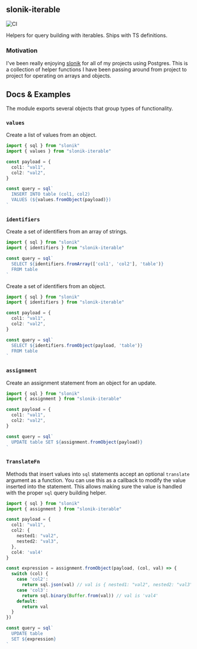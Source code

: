 ## slonik-iterable

![CI](https://github.com/aarongodin/slonik-iterable/workflows/CI/badge.svg)

Helpers for query building with iterables. Ships with TS definitions.

### Motivation

I've been really enjoying [slonik](https://github.com/gajus/slonik) for all of my projects using Postgres. This is a collection of helper functions I have been passing around from project to project for operating on arrays and objects.

## Docs & Examples

The module exports several objects that group types of functionality.

### `values`

Create a list of values from an object.

```ts
import { sql } from "slonik"
import { values } from "slonik-iterable"

const payload = {
  col1: "val1",
  col2: "val2",
}

const query = sql`
  INSERT INTO table (col1, col2)
  VALUES (${values.fromObject(payload)})
`
```

### `identifiers`

Create a set of identifiers from an array of strings.

```ts
import { sql } from "slonik"
import { identifiers } from "slonik-iterable"

const query = sql`
  SELECT ${identifiers.fromArray(['col1', 'col2'], 'table')}
  FROM table
`
```

Create a set of identifiers from an object.

```ts
import { sql } from "slonik"
import { identifiers } from "slonik-iterable"

const payload = {
  col1: "val1",
  col2: "val2",
}

const query = sql`
  SELECT ${identifiers.fromObject(payload, 'table')}
  FROM table
`
```

### `assignment`

Create an assignment statement from an object for an update.

```ts
import { sql } from "slonik"
import { assignment } from "slonik-iterable"

const payload = {
  col1: "val1",
  col2: "val2",
}

const query = sql`
  UPDATE table SET ${assignment.fromObject(payload)}
`
```

### `TranslateFn`

Methods that insert values into `sql` statements accept an optional `translate` argument as a function. You can use this as a callback to modify the value inserted into the statement. This allows making sure the value is handled with the proper `sql` query building helper.

```ts
import { sql } from "slonik"
import { assignment } from "slonik-iterable"

const payload = {
  col1: "val1",
  col2: {
    nested1: "val2",
    nested2: "val3",
  },
  col4: 'val4'
}

const expression = assignment.fromObject(payload, (col, val) => {
  switch (col) {
    case 'col2':
      return sql.json(val) // val is { nested1: "val2", nested2: "val3" }
    case 'col3':
      return sql.binary(Buffer.from(val)) // val is 'val4'
    default:
      return val
  }
})

const query = sql`
  UPDATE table
  SET ${expression}
`
```
